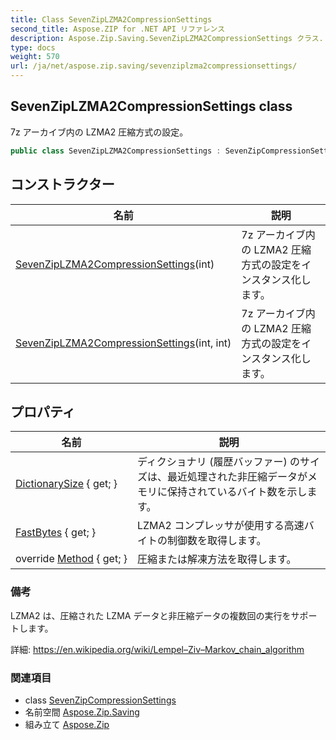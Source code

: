 ```yaml
---
title: Class SevenZipLZMA2CompressionSettings
second_title: Aspose.ZIP for .NET API リファレンス
description: Aspose.Zip.Saving.SevenZipLZMA2CompressionSettings クラス. 7z アーカイブ内の LZMA2 圧縮方式の設定
type: docs
weight: 570
url: /ja/net/aspose.zip.saving/sevenziplzma2compressionsettings/
---
```

## SevenZipLZMA2CompressionSettings class

7z アーカイブ内の LZMA2 圧縮方式の設定。

```csharp
public class SevenZipLZMA2CompressionSettings : SevenZipCompressionSettings
```

## コンストラクター

| 名前 | 説明 |
| --- | --- |
| [SevenZipLZMA2CompressionSettings](sevenziplzma2compressionsettings/#constructor)(int) | 7z アーカイブ内の LZMA2 圧縮方式の設定をインスタンス化します。 |
| [SevenZipLZMA2CompressionSettings](sevenziplzma2compressionsettings/#constructor_1)(int, int) | 7z アーカイブ内の LZMA2 圧縮方式の設定をインスタンス化します。 |

## プロパティ

| 名前 | 説明 |
| --- | --- |
| [DictionarySize](../../aspose.zip.saving/sevenziplzma2compressionsettings/dictionarysize/) { get; } | ディクショナリ (履歴バッファー) のサイズは、最近処理された非圧縮データがメモリに保持されているバイト数を示します。 |
| [FastBytes](../../aspose.zip.saving/sevenziplzma2compressionsettings/fastbytes/) { get; } | LZMA2 コンプレッサが使用する高速バイトの制御数を取得します。 |
| override [Method](../../aspose.zip.saving/sevenziplzma2compressionsettings/method/) { get; } | 圧縮または解凍方法を取得します。 |

### 備考

LZMA2 は、圧縮された LZMA データと非圧縮データの複数回の実行をサポートします。

詳細: https://en.wikipedia.org/wiki/Lempel–Ziv–Markov_chain_algorithm

### 関連項目

* class [SevenZipCompressionSettings](../sevenzipcompressionsettings/)
* 名前空間 [Aspose.Zip.Saving](../../aspose.zip.saving/)
* 組み立て [Aspose.Zip](../../)


